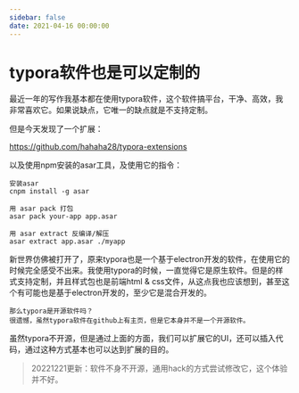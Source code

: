 ```yaml
---
sidebar: false
date: 2021-04-16 00:00:00
---
```

# typora软件也是可以定制的

最近一年的写作我基本都在使用typora软件，这个软件搞平台，干净、高效，我非常喜欢它。如果说缺点，它唯一的缺点就是不支持定制。

但是今天发现了一个扩展：

https://github.com/hahaha28/typora-extensions

以及使用npm安装的asar工具，及使用它的指令：

```
安装asar
cnpm install -g asar

用 asar pack 打包
asar pack your-app app.asar

用 asar extract 反编译/解压
asar extract app.asar ./myapp
```

新世界仿佛被打开了，原来typora也是一个基于electron开发的软件，在使用它的时候完全感受不出来。我使用typora的时候，一直觉得它是原生软件。但是的样式支持定制，并且样式包也是前端html & css文件，从这点我也应该想到，甚至这个有可能也是基于electron开发的，至少它是混合开发的。

```
那么typora是开源软件吗？
很遗憾，虽然typora软件在github上有主页，但是它本身并不是一个开源软件。
```

虽然typora不开源，但是通过上面的方面，我们可以扩展它的UI，还可以插入代码，通过这种方式基本也可以达到扩展的目的。

> 20221221更新：软件不身不开源，通用hack的方式尝试修改它，这个体验并不好。
